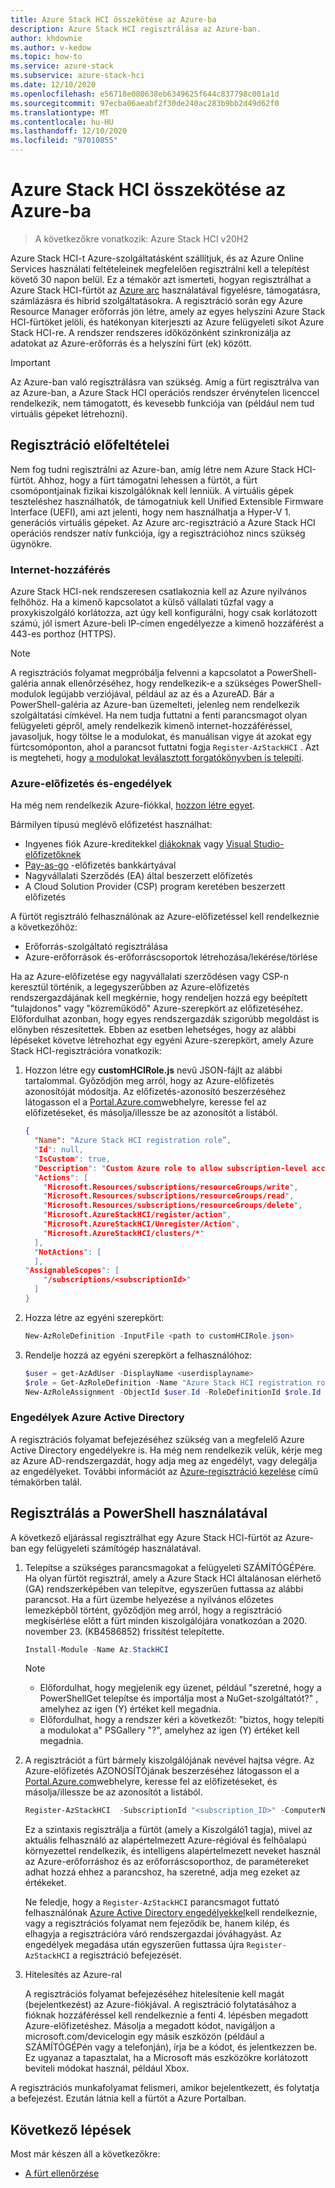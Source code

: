 ```yaml
---
title: Azure Stack HCI összekötése az Azure-ba
description: Azure Stack HCI regisztrálása az Azure-ban.
author: khdownie
ms.author: v-kedow
ms.topic: how-to
ms.service: azure-stack
ms.subservice: azure-stack-hci
ms.date: 12/10/2020
ms.openlocfilehash: e56718e080638eb6349625f644c837798c001a1d
ms.sourcegitcommit: 97ecba06aeabf2f30de240ac283b9bb2d49d62f0
ms.translationtype: MT
ms.contentlocale: hu-HU
ms.lasthandoff: 12/10/2020
ms.locfileid: "97010855"
---
```

# <a name="connect-azure-stack-hci-to-azure"></a>Azure Stack HCI összekötése az Azure-ba

> A következőkre vonatkozik: Azure Stack HCI v20H2

Azure Stack HCI-t Azure-szolgáltatásként szállítjuk, és az Azure Online Services használati feltételeinek megfelelően regisztrálni kell a telepítést követő 30 napon belül. Ez a témakör azt ismerteti, hogyan regisztrálhat a Azure Stack HCI-fürtöt az [Azure arc](https://azure.microsoft.com/services/azure-arc/) használatával figyelésre, támogatásra, számlázásra és hibrid szolgáltatásokra. A regisztráció során egy Azure Resource Manager erőforrás jön létre, amely az egyes helyszíni Azure Stack HCI-fürtöket jelöli, és hatékonyan kiterjeszti az Azure felügyeleti síkot Azure Stack HCI-re. A rendszer rendszeres időközönként szinkronizálja az adatokat az Azure-erőforrás és a helyszíni fürt (ek) között.

   > [!IMPORTANT]
   > Az Azure-ban való regisztrálásra van szükség. Amíg a fürt regisztrálva van az Azure-ban, a Azure Stack HCI operációs rendszer érvénytelen licenccel rendelkezik, nem támogatott, és kevesebb funkciója van (például nem tud virtuális gépeket létrehozni).

## <a name="prerequisites-for-registration"></a>Regisztráció előfeltételei

Nem fog tudni regisztrálni az Azure-ban, amíg létre nem Azure Stack HCI-fürtöt. Ahhoz, hogy a fürt támogatni lehessen a fürtöt, a fürt csomópontjainak fizikai kiszolgálóknak kell lenniük. A virtuális gépek teszteléshez használhatók, de támogatniuk kell Unified Extensible Firmware Interface (UEFI), ami azt jelenti, hogy nem használhatja a Hyper-V 1. generációs virtuális gépeket. Az Azure arc-regisztráció a Azure Stack HCI operációs rendszer natív funkciója, így a regisztrációhoz nincs szükség ügynökre.

### <a name="internet-access"></a>Internet-hozzáférés

Azure Stack HCI-nek rendszeresen csatlakoznia kell az Azure nyilvános felhőhöz. Ha a kimenő kapcsolatot a külső vállalati tűzfal vagy a proxykiszolgáló korlátozza, azt úgy kell konfigurálni, hogy csak korlátozott számú, jól ismert Azure-beli IP-címen engedélyezze a kimenő hozzáférést a 443-es porthoz (HTTPS). 

   > [!NOTE]
   > A regisztrációs folyamat megpróbálja felvenni a kapcsolatot a PowerShell-galéria annak ellenőrzéséhez, hogy rendelkezik-e a szükséges PowerShell-modulok legújabb verziójával, például az az és a AzureAD. Bár a PowerShell-galéria az Azure-ban üzemelteti, jelenleg nem rendelkezik szolgáltatási címkével. Ha nem tudja futtatni a fenti parancsmagot olyan felügyeleti gépről, amely rendelkezik kimenő internet-hozzáféréssel, javasoljuk, hogy töltse le a modulokat, és manuálisan vigye át azokat egy fürtcsomóponton, ahol a parancsot futtatni fogja `Register-AzStackHCI` . Azt is megteheti, hogy [a modulokat leválasztott forgatókönyvben is telepíti](/powershell/scripting/gallery/how-to/working-with-local-psrepositories?view=powershell-7.1#installing-powershellget-on-a-disconnected-system).

### <a name="azure-subscription-and-permissions"></a>Azure-előfizetés és-engedélyek

Ha még nem rendelkezik Azure-fiókkal, [hozzon létre egyet](https://azure.microsoft.com/).

Bármilyen típusú meglévő előfizetést használhat:
- Ingyenes fiók Azure-kreditekkel [diákoknak](https://azure.microsoft.com/free/students/) vagy [Visual Studio-előfizetőknek](https://azure.microsoft.com/pricing/member-offers/credit-for-visual-studio-subscribers/)
- [Pay-as-go](https://azure.microsoft.com/pricing/purchase-options/pay-as-you-go/) -előfizetés bankkártyával
- Nagyvállalati Szerződés (EA) által beszerzett előfizetés
- A Cloud Solution Provider (CSP) program keretében beszerzett előfizetés

A fürtöt regisztráló felhasználónak az Azure-előfizetéssel kell rendelkeznie a következőhöz:

- Erőforrás-szolgáltató regisztrálása
- Azure-erőforrások és-erőforráscsoportok létrehozása/lekérése/törlése

Ha az Azure-előfizetése egy nagyvállalati szerződésen vagy CSP-n keresztül történik, a legegyszerűbben az Azure-előfizetés rendszergazdájának kell megkérnie, hogy rendeljen hozzá egy beépített "tulajdonos" vagy "közreműködő" Azure-szerepkört az előfizetéséhez. Előfordulhat azonban, hogy egyes rendszergazdák szigorúbb megoldást is előnyben részesítettek. Ebben az esetben lehetséges, hogy az alábbi lépéseket követve létrehozhat egy egyéni Azure-szerepkört, amely Azure Stack HCI-regisztrációra vonatkozik:

1. Hozzon létre egy **customHCIRole.js** nevű JSON-fájlt az alábbi tartalommal. Győződjön meg arról, hogy az <subscriptionID> Azure-előfizetés azonosítóját módosítja. Az előfizetés-azonosító beszerzéséhez látogasson el a [Portal.Azure.com](https://portal.azure.com)webhelyre, keresse fel az előfizetéseket, és másolja/illessze be az azonosítót a listából.

   ```json
   {
     "Name": "Azure Stack HCI registration role”,
     "Id": null,
     "IsCustom": true,
     "Description": "Custom Azure role to allow subscription-level access to register Azure Stack HCI",
     "Actions": [
       "Microsoft.Resources/subscriptions/resourceGroups/write",
       "Microsoft.Resources/subscriptions/resourceGroups/read",
       "Microsoft.Resources/subscriptions/resourceGroups/delete",
       "Microsoft.AzureStackHCI/register/action",
       "Microsoft.AzureStackHCI/Unregister/Action",
       "Microsoft.AzureStackHCI/clusters/*"
     ],
     "NotActions": [
     ],
   "AssignableScopes": [
       "/subscriptions/<subscriptionId>"
     ]
   }
   ```

2. Hozza létre az egyéni szerepkört:

   ```powershell
   New-AzRoleDefinition -InputFile <path to customHCIRole.json>
   ```

3. Rendelje hozzá az egyéni szerepkört a felhasználóhoz:

   ```powershell
   $user = get-AzAdUser -DisplayName <userdisplayname>
   $role = Get-AzRoleDefinition -Name "Azure Stack HCI registration role"
   New-AzRoleAssignment -ObjectId $user.Id -RoleDefinitionId $role.Id -Scope /subscriptions/<subscriptionid>
   ```

### <a name="azure-active-directory-permissions"></a>Engedélyek Azure Active Directory

A regisztrációs folyamat befejezéséhez szükség van a megfelelő Azure Active Directory engedélyekre is. Ha még nem rendelkezik velük, kérje meg az Azure AD-rendszergazdát, hogy adja meg az engedélyt, vagy delegálja az engedélyeket. További információt az [Azure-regisztráció kezelése](../manage/manage-azure-registration.md#azure-active-directory-app-permissions) című témakörben talál.

## <a name="register-using-powershell"></a>Regisztrálás a PowerShell használatával

A következő eljárással regisztrálhat egy Azure Stack HCI-fürtöt az Azure-ban egy felügyeleti számítógép használatával.

1. Telepítse a szükséges parancsmagokat a felügyeleti SZÁMÍTÓGÉPére. Ha olyan fürtöt regisztrál, amely a Azure Stack HCI általánosan elérhető (GA) rendszerképében van telepítve, egyszerűen futtassa az alábbi parancsot. Ha a fürt üzembe helyezése a nyilvános előzetes lemezképből történt, győződjön meg arról, hogy a regisztráció megkísérlése előtt a fürt minden kiszolgálójára vonatkozóan a 2020. november 23. (KB4586852) frissítést telepítette.

   ```PowerShell
   Install-Module -Name Az.StackHCI
   ```

   > [!NOTE]
   > - Előfordulhat, hogy megjelenik egy üzenet, például "szeretné, hogy a PowerShellGet telepítse és importálja most a NuGet-szolgáltatót?" , amelyhez az igen (Y) értéket kell megadnia.
   > - Előfordulhat, hogy a rendszer kéri a következőt: "biztos, hogy telepíti a modulokat a" PSGallery "?", amelyhez az igen (Y) értéket kell megadnia.

2. A regisztrációt a fürt bármely kiszolgálójának nevével hajtsa végre. Az Azure-előfizetés AZONOSÍTÓjának beszerzéséhez látogasson el a [Portal.Azure.com](https://portal.azure.com)webhelyre, keresse fel az előfizetéseket, és másolja/illessze be az azonosítót a listából.

   ```PowerShell
   Register-AzStackHCI  -SubscriptionId "<subscription_ID>" -ComputerName Server1 [–Credential] [-ResourceName] [-ResourceGroupName]
   ```

   Ez a szintaxis regisztrálja a fürtöt (amely a Kiszolgáló1 tagja), mivel az aktuális felhasználó az alapértelmezett Azure-régióval és felhőalapú környezettel rendelkezik, és intelligens alapértelmezett neveket használ az Azure-erőforráshoz és az erőforráscsoporthoz, de paramétereket adhat hozzá ehhez a parancshoz, ha szeretné, adja meg ezeket az értékeket.

   Ne feledje, hogy a `Register-AzStackHCI` parancsmagot futtató felhasználónak [Azure Active Directory engedélyekkel](../manage/manage-azure-registration.md#azure-active-directory-app-permissions)kell rendelkeznie, vagy a regisztrációs folyamat nem fejeződik be, hanem kilép, és elhagyja a regisztrációra váró rendszergazdai jóváhagyást. Az engedélyek megadása után egyszerűen futtassa újra `Register-AzStackHCI` a regisztráció befejezését.

3. Hitelesítés az Azure-ral

   A regisztrációs folyamat befejezéséhez hitelesítenie kell magát (bejelentkezést) az Azure-fiókjával. A regisztráció folytatásához a fióknak hozzáféréssel kell rendelkeznie a fenti 4. lépésben megadott Azure-előfizetéshez. Másolja a megadott kódot, navigáljon a microsoft.com/devicelogin egy másik eszközön (például a SZÁMÍTÓGÉPén vagy a telefonján), írja be a kódot, és jelentkezzen be. Ez ugyanaz a tapasztalat, ha a Microsoft más eszközökre korlátozott beviteli módokat használ, például Xbox.

A regisztrációs munkafolyamat felismeri, amikor bejelentkezett, és folytatja a befejezést. Ezután látnia kell a fürtöt a Azure Portalban.

## <a name="next-steps"></a>Következő lépések

Most már készen áll a következőkre:

- [A fürt ellenőrzése](validate.md)


